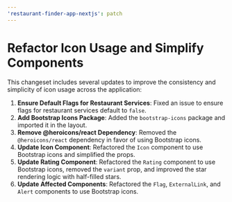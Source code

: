 ```yaml
---
'restaurant-finder-app-nextjs': patch
---
```


# Refactor Icon Usage and Simplify Components

This changeset includes several updates to improve the consistency and simplicity of icon usage across the application:

1. **Ensure Default Flags for Restaurant Services**: Fixed an issue to ensure flags for restaurant services default to `false`.
2. **Add Bootstrap Icons Package**: Added the `bootstrap-icons` package and imported it in the layout.
3. **Remove @heroicons/react Dependency**: Removed the `@heroicons/react` dependency in favor of using Bootstrap icons.
4. **Update Icon Component**: Refactored the `Icon` component to use Bootstrap icons and simplified the props.
5. **Update Rating Component**: Refactored the `Rating` component to use Bootstrap icons, removed the `variant` prop, and improved the star rendering logic with half-filled stars.
6. **Update Affected Components**: Refactored the `Flag`, `ExternalLink`, and `Alert` components to use Bootstrap icons.
